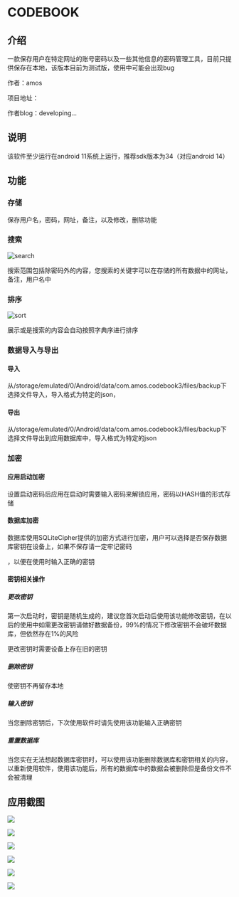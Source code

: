 #                                                 CODEBOOK

## 介绍

一款保存用户在特定网址的账号密码以及一些其他信息的密码管理工具，目前只提供保存在本地，该版本目前为测试版，使用中可能会出现bug

作者：amos

项目地址：

作者blog：developing...

## 说明

该软件至少运行在android 11系统上运行，推荐sdk版本为34（对应android 14）

## 功能

### 存储

保存用户名，密码，网址，备注，以及修改，删除功能

### 搜索

![search](https://github.com/amos39/CodeBook/presource/search.png)

搜索范围包括除密码外的内容，您搜索的关键字可以在存储的所有数据中的网址，备注，用户名中

### 排序

![sort](https://github.com/amos39/CodeBook/presource/sort.png)

展示或是搜索的内容会自动按照字典序进行排序

### 数据导入与导出

#### 导入

从/storage/emulated/0/Android/data/com.amos.codebook3/files/backup下选择文件导入，导入格式为特定的json，

#### 导出

从/storage/emulated/0/Android/data/com.amos.codebook3/files/backup下选择文件导出到应用数据库中，导入格式为特定的json

### 加密

#### 应用启动加密

设置启动密码后应用在启动时需要输入密码来解锁应用，密码以HASH值的形式存储

#### 数据库加密

数据库使用SQLiteCipher提供的加密方式进行加密，用户可以选择是否保存数据库密钥在设备上，如果不保存请一定牢记密码

，以便在使用时输入正确的密钥

#### 密钥相关操作

##### 更改密钥

第一次启动时，密钥是随机生成的，建议您首次启动后使用该功能修改密钥，在以后的使用中如需更改密钥请做好数据备份，99%的情况下修改密钥不会破坏数据库，但依然存在1%的风险

更改密钥时需要设备上存在旧的密钥

##### 删除密钥

使密钥不再留存本地

##### 输入密钥

当您删除密钥后，下次使用软件时请先使用该功能输入正确密钥

##### 重置数据库

当您实在无法想起数据库密钥时，可以使用该功能删除数据库和密钥相关的内容，以重新使用软件，使用该功能后，所有的数据库中的数据会被删除但是备份文件不会被清理

## 应用截图

![](https://github.com/amos39/CodeBook/presource/show1.png)

![](https://github.com/amos39/CodeBook/presource/show2.png)



![](https://github.com/amos39/CodeBook/presource/show3.png)





![](https://github.com/amos39/CodeBook/presource/show4.png)

![](https://github.com/amos39/CodeBook/presource/show5.png)

![](https://github.com/amos39/CodeBook/presource/show6.png)